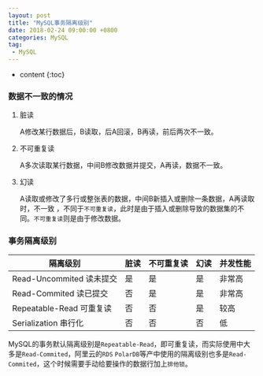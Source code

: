 ```yaml
---
layout: post
title: "MySQL事务隔离级别"
date: 2018-02-24 09:00:00 +0800 
categories: MySQL
tag:
 - MySQL
---
```

* content
{:toc}

### 数据不一致的情况

1. 脏读

    A修改某行数据后，B读取，后A回滚，B再读，前后两次不一致。

2. 不可重复读

    A多次读取某行数据，中间B修改数据并提交，A再读，数据不一致。

3. 幻读

    A读取或修改了多行或整张表的数据，中间B新插入或删除一条数据，A再读取时，不一致
，不同于`不可重复读`，此时是由于插入或删除导致的数据集的不同。`不可重复读`则是由于修改数据。

<!-- more -->

### 事务隔离级别

|隔离级别|脏读|不可重复读|幻读|并发性能|
|--|--|--|--|--|
|Read-Uncommited 读未提交|是|是|是|非常高|
|Read-Commited 读已提交|否|是|是|非常高|
|Repeatable-Read 可重复读|否|否|是|较高|
|Serialization 串行化|否|否|否|低|

MySQL的事务默认隔离级别是`Repeatable-Read`，即可重复读，而实际使用中大多是`Read-Commited`，阿里云的`RDS` `PolarDB`等产中使用的隔离级别也多是`Read-Commited`，这个时候需要手动给要操作的数据行加上`排他锁`。



